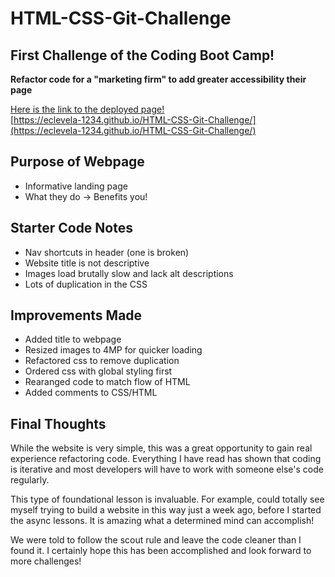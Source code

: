 # HTML-CSS-Git-Challenge
## First Challenge of the Coding Boot Camp!
**Refactor code for a "marketing firm" to add greater accessibility their page**

[Here is the link to the deployed page!](https://eclevela-1234.github.io/HTML-CSS-Git-Challenge/)\
[https://eclevela-1234.github.io/HTML-CSS-Git-Challenge/](https://eclevela-1234.github.io/HTML-CSS-Git-Challenge/)

## Purpose of Webpage
- Informative landing page
- What they do -> Benefits you!

## Starter Code Notes
- Nav shortcuts in header (one is broken)
- Website title is not descriptive
- Images load brutally slow and lack alt descriptions
- Lots of duplication in the CSS

## Improvements Made
- Added title to webpage
- Resized images to 4MP for quicker loading
- Refactored css to remove duplication
- Ordered css with global styling first
- Rearanged code to match flow of HTML
- Added comments to CSS/HTML 

## Final Thoughts
While the website is very simple, this was a great opportunity to gain real experience refactoring code. Everything I have read has shown that coding is iterative and most developers will have to work with someone else's code regularly.

This type of foundational lesson is invaluable. For example, could totally see myself trying to build a website in this way just a week ago, before I started the async lessons. It is amazing what a determined mind can accomplish!

We were told to follow the scout rule and leave the code cleaner than I found it. I certainly hope this has been accomplished and look forward to more challenges!